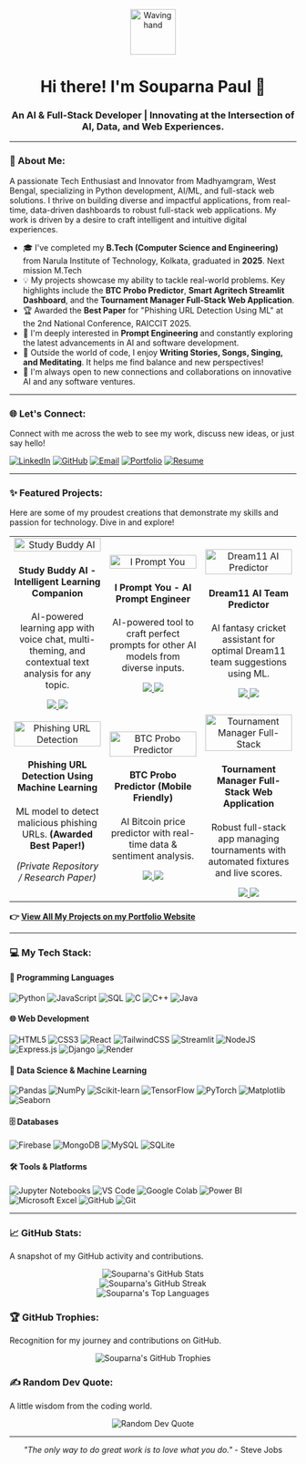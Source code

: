 <p align="center">
  <img src="https://media.giphy.com/media/hvRJCLFzWSDSS/giphy.gif" alt="Waving hand" width="80"/>
</p>
<h1 align="center">Hi there! I'm Souparna Paul 👋</h1>
<h3 align="center">An AI & Full-Stack Developer | Innovating at the Intersection of AI, Data, and Web Experiences.</h3>

---

### 🚀 About Me:
A passionate Tech Enthusiast and Innovator from Madhyamgram, West Bengal, specializing in Python development, AI/ML, and full-stack web solutions. I thrive on building diverse and impactful applications, from real-time, data-driven dashboards to robust full-stack web applications. My work is driven by a desire to craft intelligent and intuitive digital experiences.

- 🎓 I've completed my **B.Tech (Computer Science and Engineering)** from Narula Institute of Technology, Kolkata, graduated in **2025**. Next mission M.Tech
- 💡 My projects showcase my ability to tackle real-world problems. Key highlights include the **BTC Probo Predictor**, **Smart Agritech Streamlit Dashboard**, and the **Tournament Manager Full-Stack Web Application**.
- 🏆 Awarded the **Best Paper** for "Phishing URL Detection Using ML" at the 2nd National Conference, RAICCIT 2025.
- 🧐 I'm deeply interested in **Prompt Engineering** and constantly exploring the latest advancements in AI and software development.
- 💖 Outside the world of code, I enjoy **Writing Stories, Songs, Singing, and Meditating**. It helps me find balance and new perspectives!
- 🤝 I'm always open to new connections and collaborations on innovative AI and any software ventures.

---

### 🌐 Let's Connect:
Connect with me across the web to see my work, discuss new ideas, or just say hello!

[![LinkedIn](https://img.shields.io/badge/LinkedIn-%230077B5.svg?style=for-the-badge&logo=linkedin&logoColor=white)](https://www.linkedin.com/in/souparno-paul-28a75524b/) 
[![GitHub](https://img.shields.io/badge/GitHub-100000?style=for-the-badge&logo=github&logoColor=white)](https://github.com/sOuL2000s) 
[![Email](https://img.shields.io/badge/Email-D14836?style=for-the-badge&logo=gmail&logoColor=white)](mailto:souparnopaulreborn@gmail.com)
[![Portfolio](https://img.shields.io/badge/Portfolio-%23000000.svg?style=for-the-badge&logo=netlify&logoColor=%2300C7B7)](https://souparna-paul-portfolio.netlify.app/)
[![Resume](https://img.shields.io/badge/Resume-0077B5?style=for-the-badge&logo=google-drive&logoColor=white)](https://souparna-paul-portfolio.netlify.app/Souparna_Paul_Latest_Resume.pdf)

---

### ✨ Featured Projects:
Here are some of my proudest creations that demonstrate my skills and passion for technology. Dive in and explore!

<table width="100%">
  <tr align="center">
    <td width="33%">
      <img src="https://souparna-paul-portfolio.netlify.app/study-buddy-ai.png" alt="Study Buddy AI" width="100%" />
      <h4>Study Buddy AI - Intelligent Learning Companion</h4>
      <p>AI-powered learning app with voice chat, multi-theming, and contextual text analysis for any topic.</p>
      <a href="https://github.com/sOuL2000s/Study-Buddy-AI.git" target="_blank">
        <img src="https://img.shields.io/badge/GitHub-100000?style=for-the-badge&logo=github&logoColor=white">
      </a>
      <a href="https://study-buddy-ai-studyhelper.netlify.app/" target="_blank">
        <img src="https://img.shields.io/badge/Live_Demo-FF4B4B?style=for-the-badge&logo=netlify&logoColor=white">
      </a>
    </td>
    <td width="33%">
      <img src="https://souparna-paul-portfolio.netlify.app/i-prompt-you.png" alt="I Prompt You" width="100%" />
      <h4>I Prompt You - AI Prompt Engineer</h4>
      <p>AI-powered tool to craft perfect prompts for other AI models from diverse inputs.</p>
      <a href="https://github.com/sOuL2000s/I-Prompt-You-AI-Prompt-Engineer.git" target="_blank">
        <img src="https://img.shields.io/badge/GitHub-100000?style=for-the-badge&logo=github&logoColor=white">
      </a>
      <a href="https://i-prompt-you-ai-prompt-engineer.netlify.app/" target="_blank">
        <img src="https://img.shields.io/badge/Live_Demo-FF4B4B?style=for-the-badge&logo=netlify&logoColor=white">
      </a>
    </td>
    <td width="33%">
      <img src="https://souparna-paul-portfolio.netlify.app/dream11.PNG" alt="Dream11 AI Predictor" width="100%" />
      <h4>Dream11 AI Team Predictor</h4>
      <p>AI fantasy cricket assistant for optimal Dream11 team suggestions using ML.</p>
      <a href="https://github.com/sOuL2000s/dream11-team-predictor-ai.git" target="_blank">
        <img src="https://img.shields.io/badge/GitHub-100000?style=for-the-badge&logo=github&logoColor=white">
      </a>
      <a href="https://dream11-ai-team-predictor.netlify.app/" target="_blank">
        <img src="https://img.shields.io/badge/Live_Demo-FF4B4B?style=for-the-badge&logo=netlify&logoColor=white">
      </a>
    </td>
  </tr>
  <tr align="center">
    <td width="33%">
      <img src="https://souparna-paul-portfolio.netlify.app/phishing.png" alt="Phishing URL Detection" width="100%" />
      <h4>Phishing URL Detection Using Machine Learning</h4>
      <p>ML model to detect malicious phishing URLs. <b>(Awarded Best Paper!)</b></p>
      <!-- Assuming no public GitHub repo for the award-winning paper for now, can be added later -->
      <p><i>(Private Repository / Research Paper)</i></p> 
    </td>
    <td width="33%">
      <img src="https://souparna-paul-portfolio.netlify.app/probo.PNG" alt="BTC Probo Predictor" width="100%" />
      <h4>BTC Probo Predictor (Mobile Friendly)</h4>
      <p>AI Bitcoin price predictor with real-time data & sentiment analysis.</p>
      <a href="https://github.com/sOuL2000s/html-probo-predictor-website.git" target="_blank">
        <img src="https://img.shields.io/badge/GitHub-100000?style=for-the-badge&logo=github&logoColor=white">
      </a>
      <a href="https://probo-crypto-predictor.netlify.app/" target="_blank">
        <img src="https://img.shields.io/badge/Live_Demo-FF4B4B?style=for-the-badge&logo=netlify&logoColor=white">
      </a>
    </td>
     <td width="33%">
      <img src="https://souparna-paul-portfolio.netlify.app/tournament.PNG" alt="Tournament Manager Full-Stack" width="100%" />
      <h4>Tournament Manager Full-Stack Web Application</h4>
      <p>Robust full-stack app managing tournaments with automated fixtures and live scores.</p>
      <a href="https://github.com/sOuL2000s/tournament-manager-FULL-STACK.git" target="_blank">
        <img src="https://img.shields.io/badge/GitHub-100000?style=for-the-badge&logo=github&logoColor=white">
      </a>
      <a href="https://tournament-manager-website.netlify.app/" target="_blank">
        <img src="https://img.shields.io/badge/Live_Demo-FF4B4B?style=for-the-badge&logo=netlify&logoColor=white">
      </a>
    </td>
  </tr>
</table>

**👉 [View All My Projects on my Portfolio Website](https://souparna-paul-portfolio.netlify.app/projects.html)**

---

### 💻 My Tech Stack:

#### 💬 Programming Languages
![Python](https://img.shields.io/badge/python-3670A0?style=for-the-badge&logo=python&logoColor=ffdd54) 
![JavaScript](https://img.shields.io/badge/javascript-%23323330.svg?style=for-the-badge&logo=javascript&logoColor=%23F7DF1E) 
![SQL](https://img.shields.io/badge/SQL-000000?style=for-the-badge&logo=microsoft-sql-server&logoColor=white) 
![C](https://img.shields.io/badge/c-%2300599C.svg?style=for-the-badge&logo=c&logoColor=white) 
![C++](https://img.shields.io/badge/c++-%2300599C.svg?style=for-the-badge&logo=c%2B%2B&logoColor=white) 
![Java](https://img.shields.io/badge/java-%23ED8B00.svg?style=for-the-badge&logo=openjdk&logoColor=white)

#### 🌐 Web Development
![HTML5](https://img.shields.io/badge/html5-%23E34F26.svg?style=for-the-badge&logo=html5&logoColor=white) 
![CSS3](https://img.shields.io/badge/css3-%231572B6.svg?style=for-the-badge&logo=css3&logoColor=white) 
![React](https://img.shields.io/badge/react-%2320232a.svg?style=for-the-badge&logo=react&logoColor=%2361DAFB) 
![TailwindCSS](https://img.shields.io/badge/tailwindcss-%2338B2AC.svg?style=for-the-badge&logo=tailwind-css&logoColor=white)
![Streamlit](https://img.shields.io/badge/Streamlit-FF4B4B?style=for-the-badge&logo=streamlit&logoColor=white)
![NodeJS](https://img.shields.io/badge/node.js-6DA55F?style=for-the-badge&logo=node.js&logoColor=white) 
![Express.js](https://img.shields.io/badge/express.js-%23404d59.svg?style=for-the-badge&logo=express&logoColor=%2361DAFB) 
![Django](https://img.shields.io/badge/django-%23092E20.svg?style=for-the-badge&logo=django&logoColor=white) 
![Render](https://img.shields.io/badge/Render-%46E3B7?style=for-the-badge&logo=render&logoColor=white)

#### 🧠 Data Science & Machine Learning
![Pandas](https://img.shields.io/badge/pandas-%23150458.svg?style=for-the-badge&logo=pandas&logoColor=white) 
![NumPy](https://img.shields.io/badge/numpy-%23013243.svg?style=for-the-badge&logo=numpy&logoColor=white) 
![Scikit-learn](https://img.shields.io/badge/scikit--learn-%23F7931E.svg?style=for-the-badge&logo=scikit-learn&logoColor=white) 
![TensorFlow](https://img.shields.io/badge/TensorFlow-%23FF6F00.svg?style=for-the-badge&logo=tensorflow&logoColor=white) 
![PyTorch](https://img.shields.io/badge/PyTorch-%23EE4C2C.svg?style=for-the-badge&logo=pytorch&logoColor=white) 
![Matplotlib](https://img.shields.io/badge/Matplotlib-%23ffffff.svg?style=for-the-badge&logo=Matplotlib&logoColor=black)
![Seaborn](https://img.shields.io/badge/Seaborn-%230077B5.svg?style=for-the-badge&logo=seaborn&logoColor=white)

#### 🗄️ Databases
![Firebase](https://img.shields.io/badge/firebase-%23039BE5.svg?style=for-the-badge&logo=firebase) 
![MongoDB](https://img.shields.io/badge/MongoDB-%234ea94b.svg?style=for-the-badge&logo=mongodb&logoColor=white) 
![MySQL](https://img.shields.io/badge/mysql-%2300f.svg?style=for-the-badge&logo=mysql&logoColor=white) 
![SQLite](https://img.shields.io/badge/sqlite-%2307405e.svg?style=for-the-badge&logo=sqlite&logoColor=white)

#### 🛠️ Tools & Platforms
![Jupyter Notebooks](https://img.shields.io/badge/Jupyter-%23F37626.svg?style=for-the-badge&logo=jupyter&logoColor=white) 
![VS Code](https://img.shields.io/badge/VS%20Code-007ACC?style=for-the-badge&logo=visual-studio-code&logoColor=white) 
![Google Colab](https://img.shields.io/badge/Colab-F9AB00?style=for-the-badge&logo=googlecolab&logoColor=white) 
![Power BI](https://img.shields.io/badge/PowerBI-F2C811?style=for-the-badge&logo=power-bi&logoColor=white) 
![Microsoft Excel](https://img.shields.io/badge/Microsoft_Excel-217346?style=for-the-badge&logo=microsoft-excel&logoColor=white) 
![GitHub](https://img.shields.io/badge/github-%23121011.svg?style=for-the-badge&logo=github&logoColor=white) 
![Git](https://img.shields.io/badge/git-%23F05033.svg?style=for-the-badge&logo=git&logoColor=white)

---

### 📈 GitHub Stats:
A snapshot of my GitHub activity and contributions.

<p align="center">
  <img src="https://github-readme-stats.vercel.app/api?username=sOuL2000s&show_icons=true&theme=radical&hide_border=false&count_private=true&line_height=25" alt="Souparna's GitHub Stats" />
  <br/>
  <img src="https://github-readme-streak-stats.herokuapp.com/?user=sOuL2000s&theme=radical&hide_border=false" alt="Souparna's GitHub Streak" />
  <br/>
  <img src="https://github-readme-stats.vercel.app/api/top-langs/?username=sOuL2000s&layout=compact&theme=radical&hide_border=false&langs_count=8" alt="Souparna's Top Languages" />
</p>

### 🏆 GitHub Trophies:
Recognition for my journey and contributions on GitHub.

<p align="center">
  <img src="https://github-profile-trophy.vercel.app/?username=sOuL2000s&theme=radical&no-frame=false&no-bg=true&margin-w=4" alt="Souparna's GitHub Trophies" />
</p>

### ✍️ Random Dev Quote:
A little wisdom from the coding world.

<p align="center">
  <img src="https://quotes-github-readme.vercel.app/api?type=horizontal&theme=radical" alt="Random Dev Quote" />
</p>

---

<p align="center">
  <i>"The only way to do great work is to love what you do."</i> - Steve Jobs
</p>
